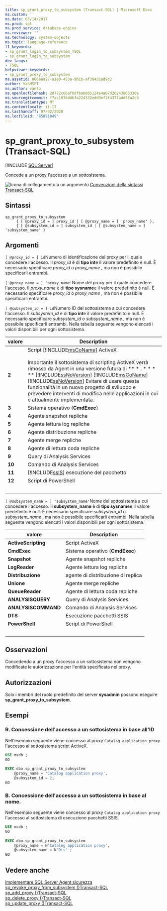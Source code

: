 ```yaml
---
title: sp_grant_proxy_to_subsystem (Transact-SQL) | Microsoft Docs
ms.custom: ''
ms.date: 03/14/2017
ms.prod: sql
ms.prod_service: database-engine
ms.reviewer: ''
ms.technology: system-objects
ms.topic: language-reference
f1_keywords:
- sp_grant_login_to_subsystem_TSQL
- sp_grant_login_to_subsystem
dev_langs:
- TSQL
helpviewer_keywords:
- sp_grant_proxy_to_subsystem
ms.assetid: 866aaa27-a1e0-453a-9b1b-af39431ad9c2
author: VanMSFT
ms.author: vanto
ms.openlocfilehash: 2d772c66af8dfbab805124e4a07d26243865330a
ms.sourcegitcommit: f7ac1976d4bfa224332edd9ef2f4377a4d55a2c9
ms.translationtype: MT
ms.contentlocale: it-IT
ms.lasthandoff: 07/02/2020
ms.locfileid: "85891849"
---
```

# <a name="sp_grant_proxy_to_subsystem-transact-sql"></a>sp_grant_proxy_to_subsystem (Transact-SQL)

[!INCLUDE [SQL Server](../../includes/applies-to-version/sqlserver.md)]

  Concede a un proxy l'accesso a un sottosistema.  
  
 ![Icona di collegamento a un argomento](../../database-engine/configure-windows/media/topic-link.gif "Icona di collegamento a un argomento") [Convenzioni della sintassi Transact-SQL](../../t-sql/language-elements/transact-sql-syntax-conventions-transact-sql.md)  
  
## <a name="syntax"></a>Sintassi  
  
```  
sp_grant_proxy_to_subsystem  
     { [ @proxy_id = ] proxy_id | [ @proxy_name = ] 'proxy_name' },  
     { [ @subsystem_id = ] subsystem_id | [ @subsystem_name = ] 'subsystem_name' }  
```  
  
## <a name="arguments"></a>Argomenti  
`[ @proxy_id = ] id`Numero di identificazione del proxy per il quale concedere l'accesso. Il *proxy_id* è di **tipo int**e il valore predefinito è null. È necessario specificare *proxy_id* o *proxy_name* , ma non è possibile specificarli entrambi.  
  
`[ @proxy_name = ] 'proxy_name'`Nome del proxy per il quale concedere l'accesso. Il *proxy_name* è di **tipo sysname**e il valore predefinito è null. È necessario specificare *proxy_id* o *proxy_name* , ma non è possibile specificarli entrambi.  
  
`[ @subsystem_id = ] id`Numero ID del sottosistema a cui concedere l'accesso. Il *subsystem_id* è di **tipo int**e il valore predefinito è null. È necessario specificare *subsystem_id* o *subsystem_name* , ma non è possibile specificarli entrambi. Nella tabella seguente vengono elencati i valori disponibili per ogni sottosistema.  
  
|valore|Description|  
|-----------|-----------------|  
|**2**|Script [!INCLUDE[msCoName](../../includes/msconame-md.md)] ActiveX<br /><br /> Importante il sottosistema di scripting ActiveX verrà rimosso da Agent in una versione futura di ** \* . \* \* \* ** [!INCLUDE[ssNoVersion](../../includes/ssnoversion-md.md)] [!INCLUDE[msCoName](../../includes/msconame-md.md)] [!INCLUDE[ssNoVersion](../../includes/ssnoversion-md.md)] Evitare di usare questa funzionalità in un nuovo progetto di sviluppo e prevedere interventi di modifica nelle applicazioni in cui è attualmente implementata.|  
|**3**|Sistema operativo (**CmdExec**)|  
|**4**|Agente snapshot repliche|  
|**5**|Agente lettura log repliche|  
|**6**|Agente distribuzione repliche|  
|**7**|Agente merge repliche|  
|**8**|Agente di lettura coda repliche|  
|**9**|Query di Analysis Services|  
|**10**|Comando di Analysis Services|  
|**11**|[!INCLUDE[ssIS](../../includes/ssis-md.md)] esecuzione del pacchetto|  
|**12**|Script di PowerShell|  
| &nbsp; | &nbsp; |
  
`[ @subsystem_name = ] 'subsystem_name'`Nome del sottosistema a cui concedere l'accesso. Il **subsystem_name** è di **tipo sysname**e il valore predefinito è null. È necessario specificare *subsystem_id* o *subsystem_name* , ma non è possibile specificarli entrambi. Nella tabella seguente vengono elencati i valori disponibili per ogni sottosistema.  
  
|valore|Description|  
|-----------|-----------------|  
|**ActiveScripting**|Script ActiveX|  
|**CmdExec**|Sistema operativo (**CmdExec**)|  
|**Snapshot**|Agente snapshot repliche|  
|**LogReader**|Agente lettura log repliche|  
|**Distribuzione**|agente di distribuzione di replica|  
|**Unione**|Agente merge repliche|  
|**QueueReader**|Agente di lettura coda repliche|  
|**ANALYSISQUERY**|Query di Analysis Services|  
|**ANALYSISCOMMAND**|Comando di Analysis Services|  
|**DTS**|Esecuzione pacchetti SSIS|  
|**PowerShell**|Script di PowerShell|  
| &nbsp; | &nbsp; |
  
## <a name="remarks"></a>Osservazioni  
 Concedendo a un proxy l'accesso a un sottosistema non vengono modificate le autorizzazione per l'entità specificata nel proxy.  
  
## <a name="permissions"></a>Autorizzazioni  
 Solo i membri del ruolo predefinito del server **sysadmin** possono eseguire **sp_grant_proxy_to_subsystem**.  
  
## <a name="examples"></a>Esempi  
  
### <a name="a-granting-access-to-a-subsystem-by-id"></a>R. Concessione dell'accesso a un sottosistema in base all'ID  
 Nell'esempio seguente viene concesso al proxy `Catalog application proxy` l'accesso al sottosistema script ActiveX.  
  
```sql
USE msdb ;  
GO  
  
EXEC dbo.sp_grant_proxy_to_subsystem  
    @proxy_name = 'Catalog application proxy',  
    @subsystem_id = 2;  
GO  
```  
  
### <a name="b-granting-access-to-a-subsystem-by-name"></a>B. Concessione dell'accesso a un sottosistema in base al nome.  
 Nell'esempio seguente viene concesso al proxy `Catalog application proxy` l'accesso al sottosistema di esecuzione pacchetti SSIS.  
  
```sql
USE msdb ;  
GO  
  
EXEC dbo.sp_grant_proxy_to_subsystem  
    @proxy_name = N'Catalog application proxy',  
    @subsystem_name = N'Dts' ;  
GO  
```  
  
## <a name="see-also"></a>Vedere anche  
 [Implementare SQL Server Agent sicurezza](../../ssms/agent/implement-sql-server-agent-security.md)   
 [sp_revoke_proxy_from_subsystem &#40;&#41;Transact-SQL](../../relational-databases/system-stored-procedures/sp-revoke-proxy-from-subsystem-transact-sql.md)   
 [sp_add_proxy &#40;&#41;Transact-SQL](../../relational-databases/system-stored-procedures/sp-add-proxy-transact-sql.md)   
 [sp_delete_proxy &#40;&#41;Transact-SQL](../../relational-databases/system-stored-procedures/sp-delete-proxy-transact-sql.md)   
 [sp_update_proxy &#40;&#41;Transact-SQL](../../relational-databases/system-stored-procedures/sp-update-proxy-transact-sql.md)  
  
  
